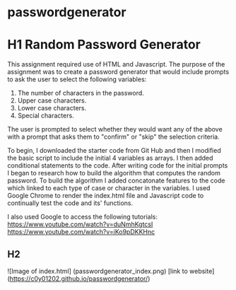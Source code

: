 # passwordgenerator

# H1 Random Password Generator

This assignment required use of HTML and Javascript. The purpose of the assignment was to create a password generator that would include prompts to ask the user to select the following variables:

1) The number of characters in the password.
2) Upper case characters.
3) Lower case characters.
4) Special characters.

The user is prompted to select whether they would want any of the above with a prompt that asks them to "confirm" or "skip" the selection criteria.

To begin, I downloaded the starter code from Git Hub and then I modified the basic script to include the initial 4 variables as arrays. I then added conditional statements to the code. After writing code for the initial prompts I began to research how to build the algorithm that computes the random password. To build the algorithm I added concatonate features to the code which linked to each type of case or character in the variables. I used Google Chrome to render the index.html file and Javascript code to continually test the code and its' functions. 

I also used Google to access the following tutorials:
https://www.youtube.com/watch?v=duNmhKgtcsI
https://www.youtube.com/watch?v=iKo9pDKKHnc

## H2
![Image of index.html] (passwordgenerator_index.png)
[link to website] (https://c0y01202.github.io/passwordgenerator/)